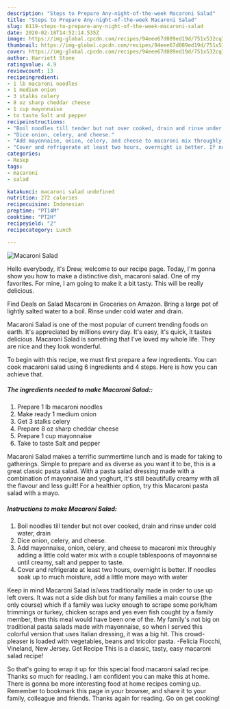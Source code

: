 ```yaml
---
description: "Steps to Prepare Any-night-of-the-week Macaroni Salad"
title: "Steps to Prepare Any-night-of-the-week Macaroni Salad"
slug: 6119-steps-to-prepare-any-night-of-the-week-macaroni-salad
date: 2020-02-18T14:52:14.535Z
image: https://img-global.cpcdn.com/recipes/94eee67d089ed19d/751x532cq70/macaroni-salad-recipe-main-photo.jpg
thumbnail: https://img-global.cpcdn.com/recipes/94eee67d089ed19d/751x532cq70/macaroni-salad-recipe-main-photo.jpg
cover: https://img-global.cpcdn.com/recipes/94eee67d089ed19d/751x532cq70/macaroni-salad-recipe-main-photo.jpg
author: Harriett Stone
ratingvalue: 4.9
reviewcount: 13
recipeingredient:
- 1 lb macaroni noodles
- 1 medium onion
- 3 stalks celery
- 8 oz sharp cheddar cheese
- 1 cup mayonnaise
- to taste Salt and pepper
recipeinstructions:
- "Boil noodles till tender but not over cooked, drain and rinse under cold water, drain"
- "Dice onion, celery, and cheese."
- "Add mayonnaise, onion, celery, and cheese to macaroni mix throughly adding a little cold water mix with a couple tablespoons of mayonnaise until creamy, salt and pepper to taste."
- "Cover and refrigerate at least two hours, overnight is better. If noodles soak up to much moisture, add a little more mayo with water"
categories:
- Resep
tags:
- macaroni
- salad

katakunci: macaroni salad undefined
nutrition: 272 calories
recipecuisine: Indonesian
preptime: "PT14M"
cooktime: "PT2H"
recipeyield: "2"
recipecategory: Lunch

---
```



![Macaroni Salad](https://img-global.cpcdn.com/recipes/94eee67d089ed19d/751x532cq70/macaroni-salad-recipe-main-photo.jpg)

Hello everybody, it's Drew, welcome to our recipe page. Today, I'm gonna show you how to make a distinctive dish, macaroni salad. One of my favorites. For mine, I am going to make it a bit tasty. This will be really delicious.

Find Deals on Salad Macaroni in Groceries on Amazon. Bring a large pot of lightly salted water to a boil. Rinse under cold water and drain.

Macaroni Salad is one of the most popular of current trending foods on earth. It's appreciated by millions every day. It's easy, it's quick, it tastes delicious. Macaroni Salad is something that I've loved my whole life. They are nice and they look wonderful.


To begin with this recipe, we must first prepare a few ingredients. You can cook macaroni salad using 6 ingredients and 4 steps. Here is how you can achieve that.

##### The ingredients needed to make Macaroni Salad::

1. Prepare 1 lb macaroni noodles
1. Make ready 1 medium onion
1. Get 3 stalks celery
1. Prepare 8 oz sharp cheddar cheese
1. Prepare 1 cup mayonnaise
1. Take to taste Salt and pepper


Macaroni Salad makes a terrific summertime lunch and is made for taking to gatherings. Simple to prepare and as diverse as you want it to be, this is a great classic pasta salad. With a pasta salad dressing made with a combination of mayonnaise and yoghurt, it&#39;s still beautifully creamy with all the flavour and less guilt! For a healthier option, try this Macaroni pasta salad with a mayo. 

##### Instructions to make Macaroni Salad:

1. Boil noodles till tender but not over cooked, drain and rinse under cold water, drain
1. Dice onion, celery, and cheese.
1. Add mayonnaise, onion, celery, and cheese to macaroni mix throughly adding a little cold water mix with a couple tablespoons of mayonnaise until creamy, salt and pepper to taste.
1. Cover and refrigerate at least two hours, overnight is better. If noodles soak up to much moisture, add a little more mayo with water


Keep in mind Macaroni Salad is/was traditionally made in order to use up left overs. It was not a side dish but for many families a main course (the only course) which if a family was lucky enough to scrape some pork/ham trimmings or turkey, chicken scraps and yes even fish cought by a family member, then this meal would have been one of the. My family&#39;s not big on traditional pasta salads made with mayonnaise, so when I served this colorful version that uses Italian dressing, it was a big hit. This crowd-pleaser is loaded with vegetables, beans and tricolor pasta. -Felicia Fiocchi, Vineland, New Jersey. Get Recipe This is a classic, tasty, easy macaroni salad recipe! 

So that's going to wrap it up for this special food macaroni salad recipe. Thanks so much for reading. I am confident you can make this at home. There is gonna be more interesting food at home recipes coming up. Remember to bookmark this page in your browser, and share it to your family, colleague and friends. Thanks again for reading. Go on get cooking!

